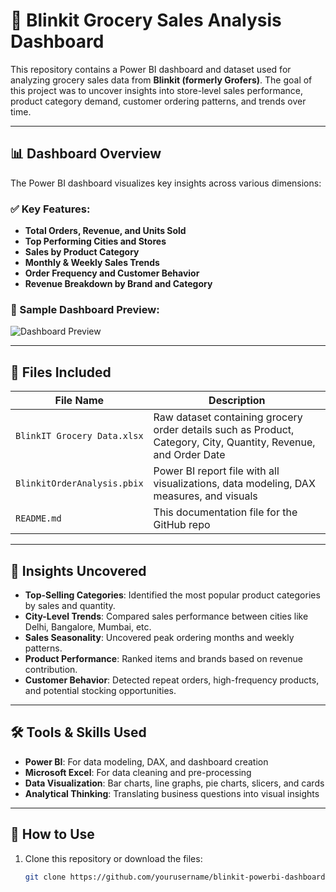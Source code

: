# 🛒 Blinkit Grocery Sales Analysis Dashboard

This repository contains a Power BI dashboard and dataset used for analyzing grocery sales data from **Blinkit (formerly Grofers)**. The goal of this project was to uncover insights into store-level sales performance, product category demand, customer ordering patterns, and trends over time.

---

## 📊 Dashboard Overview

The Power BI dashboard visualizes key insights across various dimensions:

### ✅ Key Features:
- **Total Orders, Revenue, and Units Sold**
- **Top Performing Cities and Stores**
- **Sales by Product Category**
- **Monthly & Weekly Sales Trends**
- **Order Frequency and Customer Behavior**
- **Revenue Breakdown by Brand and Category**

### 📌 Sample Dashboard Preview:
![Dashboard Preview](https://github.com/user-attachments/assets/feb8596e-060c-4356-8375-b8d28aed10c6)


---

## 📁 Files Included

| File Name | Description |
|----------|-------------|
| `BlinkIT Grocery Data.xlsx` | Raw dataset containing grocery order details such as Product, Category, City, Quantity, Revenue, and Order Date |
| `BlinkitOrderAnalysis.pbix` | Power BI report file with all visualizations, data modeling, DAX measures, and visuals |
| `README.md` | This documentation file for the GitHub repo |

---

## 🧠 Insights Uncovered

- **Top-Selling Categories**: Identified the most popular product categories by sales and quantity.
- **City-Level Trends**: Compared sales performance between cities like Delhi, Bangalore, Mumbai, etc.
- **Sales Seasonality**: Uncovered peak ordering months and weekly patterns.
- **Product Performance**: Ranked items and brands based on revenue contribution.
- **Customer Behavior**: Detected repeat orders, high-frequency products, and potential stocking opportunities.

---

## 🛠️ Tools & Skills Used

- **Power BI**: For data modeling, DAX, and dashboard creation
- **Microsoft Excel**: For data cleaning and pre-processing
- **Data Visualization**: Bar charts, line graphs, pie charts, slicers, and cards
- **Analytical Thinking**: Translating business questions into visual insights

---

## 🚀 How to Use

1. Clone this repository or download the files:
   ```bash
   git clone https://github.com/yourusername/blinkit-powerbi-dashboard.git
